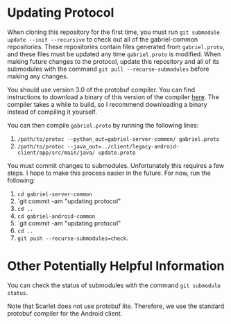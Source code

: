 # Updating Protocol
When cloning this repository for the first time, you must run
`git submodule update --init --recursive` to check out all of the gabriel-common
repositories. These repositories contain files generated from `gabriel.proto`,
and these files must be updated any time `gabriel.proto` is modified. When
making future changes to the protocol, update this repository and all of its
submodules with the command `git pull --recurse-submodules` before making any
changes.

You should use version 3.0 of the protobuf compiler. You can find instructions
to download a binary of this version of the compiler
[here](https://github.com/tensorflow/models/blob/master/research/object_detection/g3doc/installation.md#manual-protobuf-compiler-installation-and-usage).
The compiler takes a while to build, so I recommend downloading a binary instead
of compiling it yourself.

You can then compile `gabriel.proto` by running the following lines:
1. `/path/to/protoc --python_out=gabriel-server-common/ gabriel.proto`
2. `/path/to/protoc --java_out=../client/legacy-android-client/app/src/main/java/ update.proto`

You must commit changes to submodules. Unfortunately this requires a few steps.
I hope to make this process easier in the future. For now, run the following:
1. `cd gabriel-server-common`
2. `git commit -am "updating protocol"
3. `cd ..`
4. `cd gabriel-android-common`
5. `git commit -am "updating protocol"
6. `cd ..`
7. `git push --recurse-submodules=check`.

# Other Potentially Helpful Information

You can check the status of submodules with the command `git submodule status`.

Note that Scarlet does not use protobuf lite. Therefore, we use the standard
protobuf compiler for the Android client.
